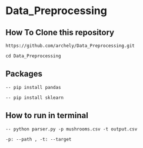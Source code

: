 # Data_Preprocessing

## How To Clone this repository

` https://github.com/archely/Data_Preprocessing.git `

` cd Data_Preprocessing `


## Packages

``` -- pip install pandas ```

``` -- pip install sklearn ```

## How to run in terminal 

``` -- python parser.py -p mushrooms.csv -t output.csv ```

``` -p: --path , -t: --target ```

